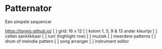 # Patternator


Een simpele sequencer

https://tonejs.github.io/
[ ] grid: 16 x 12
[ ] kolom 1, 5, 9 & 13 ander kleurtje
[ ] cellen aanklikbaar
[ ] run! (highlight row)
[ ] muziek
[ ] meerdere patterns
[ ] drum of melodie pattern
[ ] song arranger
[ ] instrument editor
